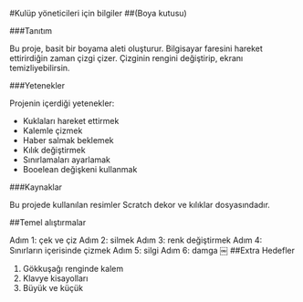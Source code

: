 #Kulüp yöneticileri için bilgiler
##(Boya kutusu)

###Tanıtım

Bu proje, basit bir boyama aleti oluşturur. Bilgisayar faresini hareket ettirirdiğin zaman çizgi çizer. Çizginin rengini değiştirip, ekranı temizliyebilirsin.

###Yetenekler

Projenin içerdiği yetenekler: 

* Kuklaları hareket ettirmek
* Kalemle çizmek
* Haber salmak beklemek
* Kılık değiştirmek
* Sınırlamaları ayarlamak
* Booelean değişkeni kullanmak

###Kaynaklar

Bu projede kullanılan resimler Scratch dekor ve kılıklar dosyasındadır.

##Temel alıştırmalar

Adım 1: çek ve çiz
Adım 2: silmek
Adım 3: renk değiştirmek
Adım 4: Sınırların içerisinde çizmek
Adım 5: silgi
Adım 6: damga
￼
##Extra Hedefler

1. Gökkuşağı renginde kalem
2. Klavye kisayolları
3. Büyük ve küçük 
